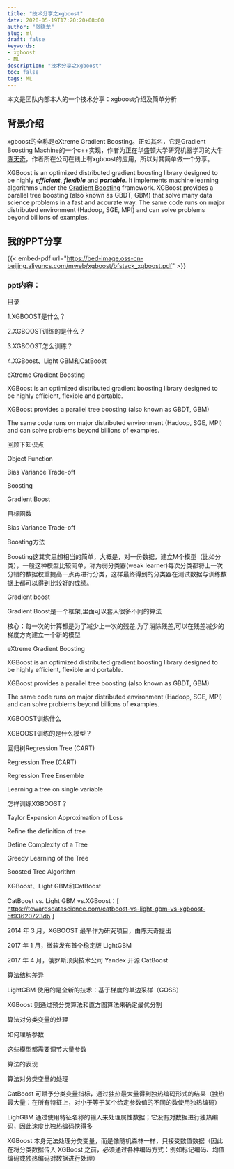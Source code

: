 ```yaml
---
title: "技术分享之xgboost"
date: 2020-05-19T17:20:20+08:00
author: "张晓龙"
slug: ml
draft: false
keywords: 
- xgboost
- ML
description: "技术分享之xgboost"
toc: false
tags: ML
---
```


本文是团队内部本人的一个技术分享：xgboost介绍及简单分析

## 背景介绍

xgboost的全称是eXtreme Gradient Boosting。正如其名，它是Gradient Boosting Machine的一个c++实现，作者为正在华盛顿大学研究机器学习的大牛[陈天奇](http://homes.cs.washington.edu/~tqchen/)，作者所在公司在线上有xgboost的应用，所以对其简单做一个分享。

XGBoost is an optimized distributed gradient boosting library designed to be highly _**efficient**_, _**flexible**_ and _**portable**_. It implements machine learning algorithms under the [Gradient Boosting](https://en.wikipedia.org/wiki/Gradient_boosting) framework. XGBoost provides a parallel tree boosting (also known as GBDT, GBM) that solve many data science problems in a fast and accurate way. The same code runs on major distributed environment (Hadoop, SGE, MPI) and can solve problems beyond billions of examples.

## 我的PPT分享

{{< embed-pdf url="https://bed-image.oss-cn-beijing.aliyuncs.com/mweb/xgboost/bfstack_xgboost.pdf" >}} 

### ppt内容：
目录

1.XGBOOST是什么？

2.XGBOOST训练的是什么？

3.XGBOOST怎么训练？

4.XGBoost、Light GBM和CatBoost

eXtreme Gradient Boosting

XGBoost is an optimized distributed gradient boosting library  designed to be highly efficient, flexible and portable.

XGBoost  provides a parallel tree boosting (also known as GBDT, GBM)

The same code runs on major distributed environment (Hadoop, SGE, MPI) and can solve problems beyond billions of examples.

回顾下知识点

Object  Function

Bias Variance Trade-off

Boosting

Gradient  Boost

目标函数

Bias Variance Trade-off

Boosting方法

 Boosting这其实思想相当的简单，大概是，对一份数据，建立M个模型（比如分类），一般这种模型比较简单，称为弱分类器(weak learner)每次分类都将上一次分错的数据权重提高一点再进行分类，这样最终得到的分类器在测试数据与训练数据上都可以得到比较好的成绩。

Gradient  boost

Gradient Boost是一个框架,里面可以套入很多不同的算法

核心：每一次的计算都是为了减少上一次的残差,为了消除残差,可以在残差减少的梯度方向建立一个新的模型

eXtreme Gradient Boosting

XGBoost is an optimized distributed gradient boosting library  designed to be highly efficient, flexible and portable.

XGBoost  provides a parallel tree boosting (also known as GBDT, GBM)

The same code runs on major distributed environment (Hadoop, SGE, MPI) and can solve problems beyond billions of examples.

XGBOOST训练什么

XGBOOST训练的是什么模型？

回归树Regression Tree (CART)

Regression Tree (CART)

Regression Tree Ensemble

Learning a tree on single variable

怎样训练XGBOOST？

Taylor Expansion Approximation of Loss

Refine the definition of tree

Define Complexity of a Tree

Greedy Learning of the Tree

Boosted Tree Algorithm

XGBoost、Light GBM和CatBoost

CatBoost vs. Light GBM vs.XGBoost：[  https://towardsdatascience.com/catboost-vs-light-gbm-vs-xgboost-5f93620723db  ]

2014 年 3 月，XGBOOST 最早作为研究项目，由陈天奇提出

2017 年 1 月，微软发布首个稳定版 LightGBM

2017 年 4 月，俄罗斯顶尖技术公司 Yandex  开源 CatBoost

算法结构差异

LightGBM  使用的是全新的技术：基于梯度的单边采样（GOSS）

XGBoost  则通过预分类算法和直方图算法来确定最优分割

算法对分类变量的处理

如何理解参数

这些模型都需要调节大量参数

算法的表现

算法对分类变量的处理

CatBoost  可赋予分类变量指标，通过独热最大量得到独热编码形式的结果（独热最大量：在所有特征上，对小于等于某个给定参数值的不同的数使用独热编码）

LighGBM  通过使用特征名称的输入来处理属性数据；它没有对数据进行独热编码，因此速度比独热编码快得多

XGBoost  本身无法处理分类变量，而是像随机森林一样，只接受数值数据（因此在将分类数据传入 XGBoost  之前，必须通过各种编码方式：例如标记编码、均值编码或独热编码对数据进行处理）